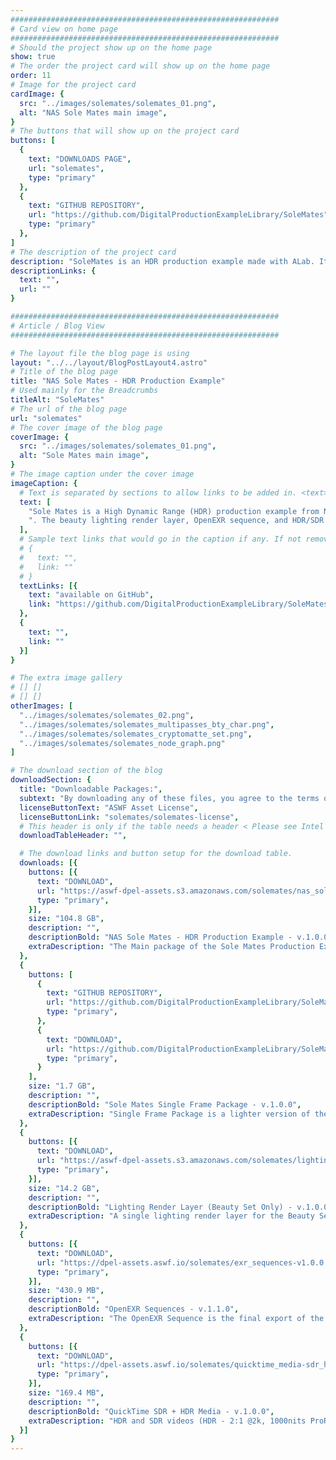 ```yaml
---
############################################################
# Card view on home page
############################################################
# Should the project show up on the home page
show: true
# The order the project card will show up on the home page
order: 11
# Image for the project card
cardImage: {
  src: "../images/solemates/solemates_01.png",
  alt: "NAS Sole Mates main image",
}
# The buttons that will show up on the project card
buttons: [
  {
    text: "DOWNLOADS PAGE",
    url: "solemates",
    type: "primary"
  },
  {
    text: "GITHUB REPOSITORY",
    url: "https://github.com/DigitalProductionExampleLibrary/SoleMates",
    type: "primary"
  },
]
# The description of the project card
description: "SoleMates is an HDR production example made with ALab. It is a complete compositing example that includes Nuke Script, EXR sequences, and high dynamic range render layers and media."
descriptionLinks: {
  text: "",
  url: ""
}

############################################################
# Article / Blog View
############################################################

# The layout file the blog page is using
layout: "../../layout/BlogPostLayout4.astro"
# Title of the blog page
title: "NAS Sole Mates - HDR Production Example"
# Used mainly for the Breadcrumbs
titleAlt: "SoleMates"
# The url of the blog page
url: "solemates"
# The cover image of the blog page
coverImage: {
  src: "../images/solemates/solemates_01.png",
  alt: "Sole Mates main image",
}
# The image caption under the cover image
imageCaption: {
  # Text is separated by sections to allow links to be added in. <text> <link> <text>
  text: [
    "Sole Mates is a High Dynamic Range (HDR) production example from Netflix Animation Studios. It is a complete compositing package created using the ALab production scene and ACES 2.0. It includes data for a 61 frame shot, with 42 different lighting render layers covering environments, characters, and volume renders, which also contain Cryptomatte data. The package comes with a Nuke script, rendered OpenEXR sequence, and both HDR and SDR videos. The full package is roughly 104 GB, and a smaller single frame package is ",
    ". The beauty lighting render layer, OpenEXR sequence, and HDR/SDR videos are also available as smaller separate downloads (see below)."
  ],
  # Sample text links that would go in the caption if any. If not remove them like this:
  # {
  #   text: "",
  #   link: ""
  # }
  textLinks: [{
    text: "available on GitHub",
    link: "https://github.com/DigitalProductionExampleLibrary/SoleMates"
  },
  {
    text: "",
    link: ""
  }]
}

# The extra image gallery
# [] []
# [] []
otherImages: [
  "../images/solemates/solemates_02.png", 
  "../images/solemates/solemates_multipasses_bty_char.png", 
  "../images/solemates/solemates_cryptomatte_set.png", 
  "../images/solemates/solemates_node_graph.png"
]

# The download section of the blog
downloadSection: {
  title: "Downloadable Packages:",
  subtext: "By downloading any of these files, you agree to the terms of the license linked below.",
  licenseButtonText: "ASWF Asset License",
  licenseButtonLink: "solemates/solemates-license",
  # This header is only if the table needs a header < Please see Intel page for example of that >
  downloadTableHeader: "",

  # The download links and button setup for the download table.
  downloads: [{
    buttons: [{
      text: "DOWNLOAD",
      url: "https://aswf-dpel-assets.s3.amazonaws.com/solemates/nas_solemates_hdr_production_example-v1.0.0.zip",
      type: "primary",
    }],
    size: "104.8 GB",
    description: "",
    descriptionBold: "NAS Sole Mates - HDR Production Example - v.1.0.0",
    extraDescription: "The Main package of the Sole Mates Production Example containing all the assets. This package includes all the following downloads.",
  },
  {
    buttons: [
      {
        text: "GITHUB REPOSITORY",
        url: "https://github.com/DigitalProductionExampleLibrary/SoleMates",
        type: "primary",
      },
      {
        text: "DOWNLOAD",
        url: "https://github.com/DigitalProductionExampleLibrary/SoleMates/archive/refs/tags/v1.0.0.zip",
        type: "primary",
      }
    ],
    size: "1.7 GB",
    description: "",
    descriptionBold: "Sole Mates Single Frame Package - v.1.0.0",
    extraDescription: "Single Frame Package is a lighter version of the complete package, hosted on GitHub. It includes a single frame from all lighting render layers and the OpenEXR sequence, and a Nuke script set up for that frame. It also contains the full range SDR and HDR videos. Clone the repository, or download the zip archive directly.",
  },
  {
    buttons: [{
      text: "DOWNLOAD",
      url: "https://aswf-dpel-assets.s3.amazonaws.com/solemates/lighting_beauty_set_render_layer-cryptomatte_manifests-v1.0.0.zip",
      type: "primary",
    }],
    size: "14.2 GB",
    description: "",
    descriptionBold: "Lighting Render Layer (Beauty Set Only) - v.1.0.0",
    extraDescription: "A single lighting render layer for the Beauty Set with full frame range and including the cryptomatte channels and manifests.",
  },
  {
    buttons: [{
      text: "DOWNLOAD",
      url: "https://dpel-assets.aswf.io/solemates/exr_sequences-v1.0.0.zip",
      type: "primary",
    }],
    size: "430.9 MB",
    description: "",
    descriptionBold: "OpenEXR Sequences - v.1.1.0",
    extraDescription: "The OpenEXR Sequence is the final export of the package with 16-bit float precision. It is in ACES2065-1 (AP0) color space and intended to view with ACES 2.0 display transforms.",
  },
  {
    buttons: [{
      text: "DOWNLOAD",
      url: "https://dpel-assets.aswf.io/solemates/quicktime_media-sdr_hdr-v1.0.0.zip",
      type: "primary",
    }],
    size: "169.4 MB",
    description: "",
    descriptionBold: "QuickTime SDR + HDR Media - v.1.0.0",
    extraDescription: "HDR and SDR videos (HDR - 2:1 @2k, 1000nits ProRes4444XQ, Rec2020, ACES 2.0, 2048x1024) (SDR - 2:1 @ 2k, 100nits ProRes422HQ, Rec709, ACES 2.0, 2048x1024)",
  }]
}
---
```

